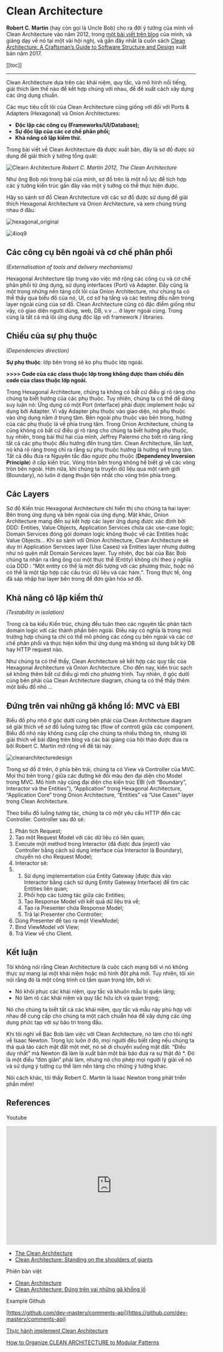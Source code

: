 # Clean Architecture

**Robert C. Martin** (hay còn gọi là Uncle Bob) cho ra đời ý tưởng của mình về Clean Architecture vào năm 2012, trong [một bài viết trên blog](https://blog.cleancoder.com/uncle-bob/2012/08/13/the-clean-architecture.html) của mình, và giảng dạy về nó tại một vài hội nghị, và gần đây nhất là cuốn sách [Clean Architecture: A Craftsman’s Guide to Software Structure and Design](https://edwardthienhoang.wordpress.com/2018/01/13/book-review-clean-architecture-by-robert-c-martin-2017/) xuất bản năm 2017.


[[toc]]

---

Clean Architecture dựa trên các khái niệm, quy tắc, và mô hình nổi tiếng, giải thích làm thế nào để kết hợp chúng với nhau, để đề xuất cách xây dựng các ứng dụng chuẩn.

Các mục tiêu cốt lõi của Clean Architecture cũng giống với đối với Ports & Adapters (Hexagonal) và Onion Architectures:

*   **Độc lập các công cụ (Frameworks/UI/Database);**
*   **Sự độc lập của các cơ chế phân phối;**
*   **Khả năng cô lập kiểm thử.**


Trong bài viết về Clean Architecture đã được xuất bản, đây là sơ đồ được sử dụng để giải thích ý tưởng tổng quát:

![Clearn Architecture](@/images/architecture/cleanarchitecture.jpg)
_Robert C. Martin 2012, The Clean Architecture_

Như ông Bob nói trong bài của mình, sơ đồ trên là một nỗ lực để tích hợp các ý tưởng kiến trúc gần đây vào một ý tưởng có thể thực hiện được.

Hãy so sánh sơ đồ Clean Architecture với các sơ đồ được sử dụng để giải thích Hexagonal Architecture và Onion Architecture, và xem chúng trùng nhau ở đâu:

![hexagonal_original](@/images/architecture/clean/hexagonal_original.gif?w=389&h=255)

![4ioq9](@/images/architecture/clean/4ioq9.png?w=825)

## Các công cụ bên ngoài và cơ chế phân phối

_(Externalisation of tools and delivery mechanisms)_

Hexagonal Architecture tập trung vào việc mở rộng các công cụ và cơ chế phân phối từ ứng dụng, sử dụng interfaces (Port) và Adapter. Đây cũng là một trong những nền tảng cốt lõi của Onion Architecture, như chúng ta có thể thấy qua biểu đồ của nó, UI, cơ sở hạ tầng và các testing đều nằm trong layer ngoài cùng của sơ đồ. Clean Architecture cũng có đặc điểm giống như vậy, có giao diện người dùng, web, DB, v.v … ở layer ngoài cùng. Trong cùng là tất cả mã lõi ứng dụng độc lập với framework / libraries.

## Chiều của sự phụ thuộc

_(Dependencies direction)_

**Sự phụ thuộc**: lớp bên trong sẽ ko phụ thuộc lớp ngoài.

**>>>> Code của các class thuộc lớp trong không được tham chiếu đến code của class thuộc lớp ngoài.**

Trong Hexagonal Architecture, chúng ta không có bất cứ điều gì rõ ràng cho chúng ta biết hướng của các phụ thuộc. Tuy nhiên, chúng ta có thể dễ dàng suy luận nó: Ứng dụng có một Port (interface) phải được implement hoặc sử dụng bởi Adapter. Vì vậy Adapter phụ thuộc vào giao diện, nó phụ thuộc vào ứng dụng nằm ở trung tâm. Bên ngoài phụ thuộc vào bên trong, hướng của các phụ thuộc là về phía trung tâm. Trong Onion Architecture, chúng ta cũng không có bất cứ điều gì rõ ràng cho chúng ta biết hướng phụ thuộc, tuy nhiên, trong bài thứ hai của mình, Jeffrey Palermo cho biết rõ ràng rằng tất cả các phụ thuộc đều hướng đến trung tâm. Clean Architecture, lần lượt, nó khá rõ ràng trong chỉ ra rằng sự phụ thuộc hướng là hướng về trung tâm. Tất cả đều đưa ra Nguyên tắc đảo ngược phụ thuộc (**Dependency Inversion Principle**) ở cấp kiến ​​trúc. Vòng tròn bên trong không hề biết gì về các vòng tròn bên ngoài. Hơn nữa, khi chúng ta truyền dữ liệu qua một ranh giới (Boundary), nó luôn ở dạng thuận tiện nhất cho vòng tròn phía trong.


## Các Layers

Sơ đồ Kiến trúc Hexagonal Architecture chỉ hiển thị cho chúng ta hai layer: Bên trong ứng dụng và bên ngoài của ứng dụng. Mặt khác, Onion Architecture mang đến sự kết hợp các layer ứng dụng được xác định bởi DDD: Entities, Value Objects, Application Services chứa các use-case logic; Domain Services đóng gói domain logic không thuộc về các Entities hoặc Value Objects… Khi so sánh với Onion Architecture, Clean Architecture sẽ duy trì Application Services layer (Use Cases) và Entities layer nhưng dường như nó quên mất Domain Services layer. Tuy nhiên, đọc bài của Bác Bob chúng ta nhận ra rằng ông coi một thực thể (Entity) không chỉ theo ý nghĩa của DDD : “Một entity có thể là một đối tượng với các phương thức, hoặc nó có thể là một tập hợp các cấu trúc dữ liệu và các hàm.“. Trong thực tế, ông đã sáp nhập hai layer bên trong để đơn giản hóa sơ đồ.

## Khả năng cô lập kiểm thử

_(Testability in isolation)_

Trong cả ba kiểu Kiến trúc, chúng đều tuân theo các nguyên tắc phân tách domain logic với các thành phần bên ngoài. Điều này có nghĩa là trong mọi trường hợp chúng ta chỉ có thể mô phỏng các công cụ bên ngoài và các cơ chế phân phối và thực hiện kiểm thử ứng dụng mà không sử dụng bất kỳ DB hay HTTP request nào.

Như chúng ta có thể thấy, Clean Architecture sẽ kết hợp các quy tắc của Hexagonal Architecture và Onion Architecture. Cho đến nay, kiến trúc sạch sẽ không thêm bất cứ điều gì mới cho phương trình. Tuy nhiên, ở góc dưới cùng bên phải của Clean Architecture diagram, chúng ta có thể thấy thêm một biểu đồ nhỏ …

## Đứng trên vai những gã khổng lồ: MVC và EBI

Biểu đồ phụ nhỏ ở góc dưới cùng bên phải của Clean Architecture diagram sẽ giải thích về sơ đồ luồng tương tác (flow of control) giữa các component. Biểu đồ nhỏ này không cung cấp cho chúng ta nhiều thông tin, nhưng lời giải thích về bài đăng trên blog và các bài giảng của hội thảo được đưa ra bởi Robert C. Martin mở rộng về đề tài này.

![cleanarchitecturedesign](@/images/architecture/clean/cleanarchitecturedesign2.png?w=825)

Trong sơ đồ ở trên, ở phía bên trái, chúng ta có View và Controller của MVC. Mọi thứ bên trong / giữa các đường kẻ đôi màu đen đại diện cho Model trong MVC. Mô hình này cũng đại diện cho kiến trúc EBI (với “Boundary”, Interactor và the Entities”), “Application” trong Hexagonal Architecture, “Application Core” trong Onion Architecture, “Entities” và “Use Cases” layer trong Clean Architecture.

Theo biểu đồ luồng tương tác, chúng ta có một yêu cầu HTTP đến các Controller. Controller sau đó sẽ:

1.  Phân tích Request;
2.  Tạo một Request Model với các dữ liệu có liên quan;
3.  Execute một method trong Interactor (đã được đưa (inject) vào Controller bằng cách sử dụng interface của Interactor là Boundary), chuyển nó cho Request Model;
4.  Interactor sẽ:
5.  1.  Sử dụng implementation của Entity Gateway (được đưa vào Interactor bằng cách sử dụng Entity Gateway Interface) để tìm các Entities liên quan;
    2.  Phối hợp các tương tác giữa các Entities;
    3.  Tạo Response Model với kết quả dữ liệu trả về;
    4.  Tạo ra Presenter chứa Response Model;
    5.  Trả lại Presenter cho Controller;
6.  Dùng Presenter để tạo ra một ViewModel;
7.  Bind ViewModel với View;
8.  Trả View về cho Client.

## Kết luận

Tôi không nói rằng Clean Architecture là cuộc cách mạng bởi vì nó không thực sự mang lại một khái niệm hoặc mô hình đột phá mới. Tuy nhiên, tôi xin nói rằng đó là một công trình có tầm quan trọng lớn, bởi vì:

*   Nó khôi phục các khái niệm, quy tắc và khuôn mẫu bị quên lãng;
*   Nó làm rõ các khái niệm và quy tắc hữu ích và quan trọng;

Nó cho chúng ta biết tất cả các khái niệm, quy tắc và mẫu này phù hợp với nhau để cung cấp cho chúng ta một cách chuẩn hóa để xây dựng các ứng dụng phức tạp với sự bảo trì trong đầu.

Khi tôi nghĩ về Bác Bob làm việc với Clean Architecture, nó làm cho tôi nghĩ về Isaac Newton. Trọng lực luôn ở đó, mọi người đều biết rằng nếu chúng ta thả quả táo cách mặt đất một mét, nó sẽ di chuyển xuống mặt đất. “Điều duy nhất” mà Newton đã làm là xuất bản một bài báo đưa ra sự thật đó *. Đó là một điều “đơn giản” phải làm, nhưng nó cho phép mọi người lý giải về nó và sử dụng ý tưởng cụ thể làm nền tảng cho những ý tưởng khác.

Nói cách khác, tôi thấy Robert C. Martin là Isaac Newton trong phát triển phần mềm!


## References 

Youtube 

<iframe width="560" height="315" src="https://www.youtube.com/embed/CnailTcJV_U" frameborder="0" allow="accelerometer; autoplay; encrypted-media; gyroscope; picture-in-picture" allowfullscreen></iframe>

- [The Clean Architecture](https://blog.cleancoder.com/uncle-bob/2012/08/13/the-clean-architecture.html)
- [Clean Architecture: Standing on the shoulders of giants](https://herbertograca.com/2017/09/28/clean-architecture-standing-on-the-shoulders-of-giants/)

Phiên bản việt
- [Clean Architecture](https://viblo.asia/p/clean-architecture-MdZkAQpRkox)
- [Clean Architecture: Đứng trên vai những gã khổng lồ](https://edwardthienhoang.wordpress.com/2018/01/18/clean-architecture-dung-tren-vai-nhung-ga-khong-lo/)


Example Github 

[https://github.com/dev-mastery/comments-api](https://github.com/dev-mastery/comments-api)

[Thực hành implement Clean Architecture](https://edwardthienhoang.wordpress.com/2018/01/31/thuc-hanh-implement-clean-architecture/)

[How to Organize CLEAN ARCHITECTURE to Modular Patterns](https://hackernoon.com/applying-clean-architecture-on-web-application-with-modular-pattern-7b11f1b89011)